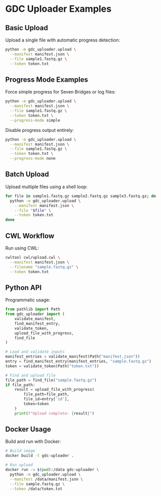 # GDC Uploader Examples

## Basic Upload

Upload a single file with automatic progress detection:

```bash
python -m gdc_uploader.upload \
  --manifest manifest.json \
  --file sample1.fastq.gz \
  --token token.txt
```

## Progress Mode Examples

Force simple progress for Seven Bridges or log files:

```bash
python -m gdc_uploader.upload \
  --manifest manifest.json \
  --file sample1.fastq.gz \
  --token token.txt \
  --progress-mode simple
```

Disable progress output entirely:

```bash
python -m gdc_uploader.upload \
  --manifest manifest.json \
  --file sample1.fastq.gz \
  --token token.txt \
  --progress-mode none
```

## Batch Upload

Upload multiple files using a shell loop:

```bash
for file in sample1.fastq.gz sample2.fastq.gz sample3.fastq.gz; do
  python -m gdc_uploader.upload \
    --manifest manifest.json \
    --file "$file" \
    --token token.txt
done
```

## CWL Workflow

Run using CWL:

```bash
cwltool cwl/upload.cwl \
  --manifest manifest.json \
  --filename "sample.fastq.gz" \
  --token token.txt
```

## Python API

Programmatic usage:

```python
from pathlib import Path
from gdc_uploader import (
    validate_manifest,
    find_manifest_entry,
    validate_token,
    upload_file_with_progress,
    find_file
)

# Load and validate inputs
manifest_entries = validate_manifest(Path("manifest.json"))
entry = find_manifest_entry(manifest_entries, "sample.fastq.gz")
token = validate_token(Path("token.txt"))

# Find and upload file
file_path = find_file("sample.fastq.gz")
if file_path:
    result = upload_file_with_progress(
        file_path=file_path,
        file_id=entry['id'],
        token=token
    )
    print(f"Upload complete: {result}")
```

## Docker Usage

Build and run with Docker:

```bash
# Build image
docker build -t gdc-uploader .

# Run upload
docker run -v $(pwd):/data gdc-uploader \
  python -m gdc_uploader.upload \
  --manifest /data/manifest.json \
  --file sample.fastq.gz \
  --token /data/token.txt
```